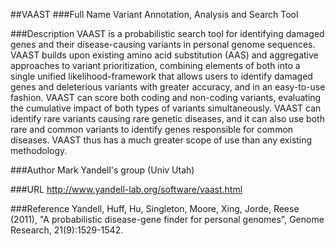 ##VAAST
###Full Name
Variant Annotation, Analysis and Search Tool

###Description
VAAST is a probabilistic search tool for identifying damaged genes and their disease-causing variants in personal genome sequences. VAAST builds upon existing amino acid substitution (AAS) and aggregative approaches to variant prioritization, combining elements of both into a single unified likelihood-framework that allows users to identify damaged genes and deleterious variants with greater accuracy, and in an easy-to-use fashion. VAAST can score both coding and non-coding variants, evaluating the cumulative impact of both types of variants simultaneously. VAAST can identify rare variants causing rare genetic diseases, and it can also use both rare and common variants to identify genes responsible for common diseases. VAAST thus has a much greater scope of use than any existing methodology.

###Author
Mark Yandell's group (Univ Utah)

###URL
http://www.yandell-lab.org/software/vaast.html

###Reference
Yandell, Huff, Hu, Singleton, Moore, Xing, Jorde, Reese (2011), "A probabilistic disease-gene finder for personal genomes", Genome Research, 21(9):1529-1542.


